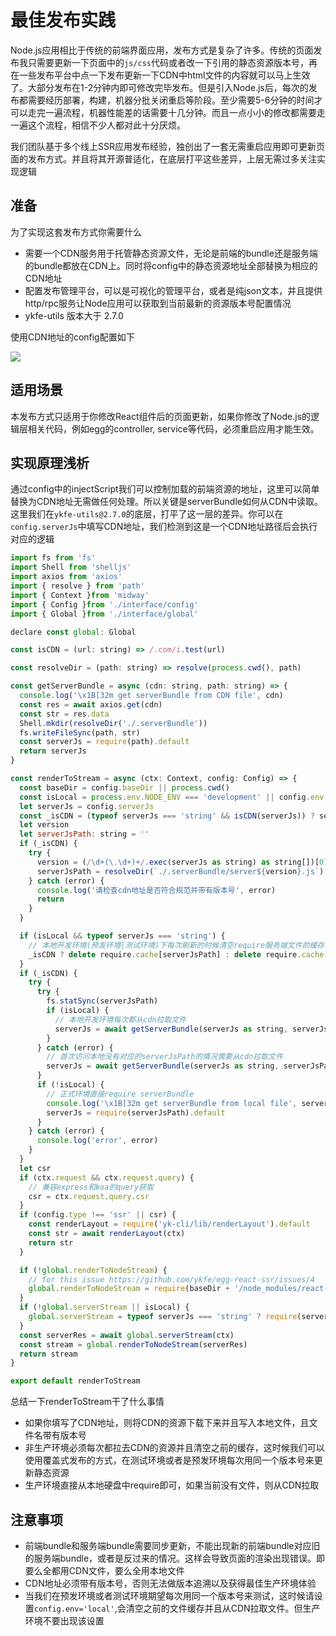 # 最佳发布实践

Node.js应用相比于传统的前端界面应用，发布方式是复杂了许多。传统的页面发布我只需要更新一下页面中的`js/css`代码或者改一下引用的静态资源版本号，再在一些发布平台中点一下发布更新一下CDN中html文件的内容就可以马上生效了。大部分发布在1-2分钟内即可修改完毕发布。但是引入Node.js后，每次的发布都需要经历部署，构建，机器分批关闭重启等阶段。至少需要5-6分钟的时间才可以走完一遍流程，机器性能差的话需要十几分钟。而且一点小小的修改都需要走一遍这个流程，相信不少人都对此十分厌烦。

我们团队基于多个线上SSR应用发布经验，独创出了一套无需重启应用即可更新页面的发布方式。并且将其开源普适化，在底层打平这些差异，上层无需过多关注实现逻辑

## 准备

为了实现这套发布方式你需要什么

- 需要一个CDN服务用于托管静态资源文件，无论是前端的bundle还是服务端的bundle都放在CDN上。同时将config中的静态资源地址全部替换为相应的CDN地址
- 配置发布管理平台，可以是可视化的管理平台，或者是纯json文本，并且提供http/rpc服务让Node应用可以获取到当前最新的资源版本号配置情况
- ykfe-utils 版本大于 2.7.0

使用CDN地址的config配置如下

![](https://img.alicdn.com/tfs/TB1hgE5qGL7gK0jSZFBXXXZZpXa-1246-986.jpg)

## 适用场景

本发布方式只适用于你修改React组件后的页面更新，如果你修改了Node.js的逻辑层相关代码，例如egg的controller, service等代码，必须重启应用才能生效。

## 实现原理浅析

通过config中的injectScript我们可以控制加载的前端资源的地址，这里可以简单替换为CDN地址无需做任何处理。所以关键是serverBundle如何从CDN中读取。
这里我们在`ykfe-utils@2.7.0`的底层，打平了这一层的差异。你可以在`config.serverJs`中填写CDN地址，我们检测到这是一个CDN地址路径后会执行对应的逻辑

```js
import fs from 'fs'
import Shell from 'shelljs'
import axios from 'axios'
import { resolve } from 'path'
import { Context }from 'midway'
import { Config }from './interface/config'
import { Global }from './interface/global'

declare const global: Global

const isCDN = (url: string) => /.com/i.test(url)

const resolveDir = (path: string) => resolve(process.cwd(), path)

const getServerBundle = async (cdn: string, path: string) => {
  console.log('\x1B[32m get serverBundle from CDN file', cdn)
  const res = await axios.get(cdn)
  const str = res.data
  Shell.mkdir(resolveDir('./.serverBundle'))
  fs.writeFileSync(path, str)
  const serverJs = require(path).default
  return serverJs
}

const renderToStream = async (ctx: Context, config: Config) => {
  const baseDir = config.baseDir || process.cwd()
  const isLocal = process.env.NODE_ENV === 'development' || config.env === 'local' // 标志非正式环境
  let serverJs = config.serverJs
  const _isCDN = (typeof serverJs === 'string' && isCDN(serverJs)) ? serverJs : false
  let version
  let serverJsPath: string = ''
  if (_isCDN) {
    try {
      version = (/\d+(\.\d+)+/.exec(serverJs as string) as string[])[0] // cdn地址必须带有版本号
      serverJsPath = resolveDir(`./.serverBundle/server${version}.js`)
    } catch (error) {
      console.log('请检查cdn地址是否符合规范并带有版本号', error)
      return
    }
  }

  if (isLocal && typeof serverJs === 'string') {
    // 本地开发环境(预发环境|测试环境)下每次刷新的时候清空require服务端文件的缓存，保证服务端与客户端渲染结果一致
    _isCDN ? delete require.cache[serverJsPath] : delete require.cache[serverJs]
  }
  if (_isCDN) {
    try {
      try {
        fs.statSync(serverJsPath)
        if (isLocal) {
          // 本地开发环境每次都从cdn拉取文件
          serverJs = await getServerBundle(serverJs as string, serverJsPath)
        }
      } catch (error) {
        // 首次访问本地没有对应的serverJsPath的情况需要从cdn拉取文件
        serverJs = await getServerBundle(serverJs as string, serverJsPath)
      }
      if (!isLocal) {
        // 正式环境直接require serverBundle
        console.log('\x1B[32m get serverBundle from local file', serverJsPath)
        serverJs = require(serverJsPath).default
      }
    } catch (error) {
      console.log('error', error)
    }
  }
  let csr
  if (ctx.request && ctx.request.query) {
    // 兼容express和koa的query获取
    csr = ctx.request.query.csr
  }
  if (config.type !== 'ssr' || csr) {
    const renderLayout = require('yk-cli/lib/renderLayout').default
    const str = await renderLayout(ctx)
    return str
  }

  if (!global.renderToNodeStream) {
    // for this issue https://github.com/ykfe/egg-react-ssr/issues/4
    global.renderToNodeStream = require(baseDir + '/node_modules/react-dom/server').renderToNodeStream
  }
  if (!global.serverStream || isLocal) {
    global.serverStream = typeof serverJs === 'string' ? require(serverJs).default : serverJs
  }
  const serverRes = await global.serverStream(ctx)
  const stream = global.renderToNodeStream(serverRes)
  return stream
}

export default renderToStream

```

总结一下renderToStream干了什么事情

- 如果你填写了CDN地址，则将CDN的资源下载下来并且写入本地文件，且文件名带有版本号
- 非生产环境必须每次都拉去CDN的资源并且清空之前的缓存，这时候我们可以使用覆盖式发布的方式，在测试环境或者是预发环境每次用同一个版本号来更新静态资源
- 生产环境直接从本地硬盘中require即可，如果当前没有文件，则从CDN拉取

## 注意事项

- 前端bundle和服务端bundle需要同步更新，不能出现新的前端bundle对应旧的服务端bundle，或者是反过来的情况。这样会导致页面的渲染出现错误。即要么全都用CDN文件，要么全用本地文件
- CDN地址必须带有版本号，否则无法做版本追溯以及获得最佳生产环境体验
- 当我们在预发环境或者测试环境期望每次用同一个版本号来测试，这时候请设置`config.env='local'`,会清空之前的文件缓存并且从CDN拉取文件。但生产环境不要出现该设置